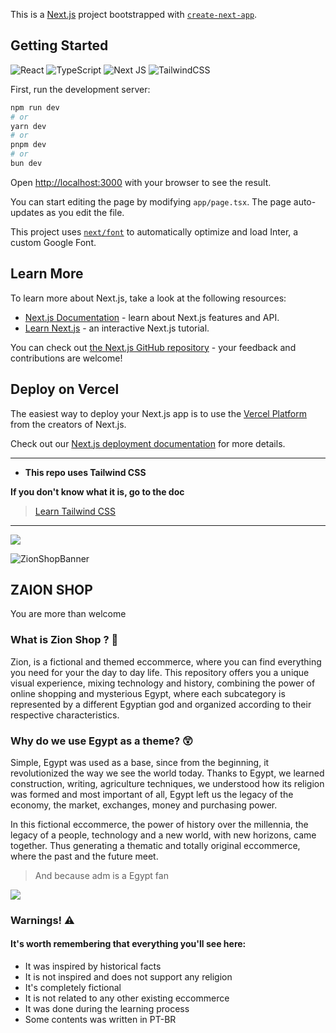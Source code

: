This is a [Next.js](https://nextjs.org/) project bootstrapped with [`create-next-app`](https://github.com/vercel/next.js/tree/canary/packages/create-next-app).

## Getting Started

![React](https://img.shields.io/badge/react-%2320232a.svg?style=for-the-badge&logo=react&logoColor=%2361DAFB)
![TypeScript](https://img.shields.io/badge/typescript-%23007ACC.svg?style=for-the-badge&logo=typescript&logoColor=white)
![Next JS](https://img.shields.io/badge/Next-black?style=for-the-badge&logo=next.js&logoColor=white)
![TailwindCSS](https://img.shields.io/badge/tailwindcss-%2338B2AC.svg?style=for-the-badge&logo=tailwind-css&logoColor=white)

First, run the development server:

```bash
npm run dev
# or
yarn dev
# or
pnpm dev
# or
bun dev
```

Open [http://localhost:3000](http://localhost:3000) with your browser to see the result.

You can start editing the page by modifying `app/page.tsx`. The page auto-updates as you edit the file.

This project uses [`next/font`](https://nextjs.org/docs/basic-features/font-optimization) to automatically optimize and load Inter, a custom Google Font.

## Learn More

To learn more about Next.js, take a look at the following resources:

- [Next.js Documentation](https://nextjs.org/docs) - learn about Next.js features and API.
- [Learn Next.js](https://nextjs.org/learn) - an interactive Next.js tutorial.

You can check out [the Next.js GitHub repository](https://github.com/vercel/next.js/) - your feedback and contributions are welcome!

## Deploy on Vercel

The easiest way to deploy your Next.js app is to use the [Vercel Platform](https://vercel.com/new?utm_medium=default-template&filter=next.js&utm_source=create-next-app&utm_campaign=create-next-app-readme) from the creators of Next.js.

Check out our [Next.js deployment documentation](https://nextjs.org/docs/deployment) for more details.

---

- **This repo uses Tailwind CSS**

**If you don't know what it is, go to the doc**

> [Learn Tailwind CSS](https://tailwindcss.com)

---

![](https://i.imgur.com/waxVImv.png)

![ZionShopBanner](https://github.com/MacksonMesquita/Project_Zion_Shop/assets/129464904/56211890-cde5-4ff3-a4c6-c36d2c9ac49e)

## ZAION SHOP

You are more than welcome 

### What is Zion Shop ? 🧭

Zion, is a fictional and themed eccommerce, where you can find everything you need for your the day to day life.
This repository offers you a unique visual experience, mixing technology and history, combining the power of online shopping
and mysterious Egypt, where each subcategory is represented by a different Egyptian god and organized according to their respective characteristics.

### Why do we use Egypt as a theme? 😲

Simple, Egypt was used as a base, since from the beginning, it revolutionized the way we see the world today. Thanks to Egypt, we learned construction, writing, agriculture techniques, we understood how its religion was formed and most important of all, Egypt left us the legacy of the economy, the market, exchanges, money and purchasing power.

In this fictional eccommerce, the power of history over the millennia, the legacy of a people, technology and a new world, with new horizons, came together.
Thus generating a thematic and totally original eccommerce, where the past and the future meet.

> And because adm is a Egypt fan

![](https://i.imgur.com/waxVImv.png)

### Warnings! ⚠️

#### It's worth remembering that everything you'll see here:

- It was inspired by historical facts
- It is not inspired and does not support any religion
- It's completely fictional
- It is not related to any other existing eccommerce
- It was done during the learning process
- Some contents was written in PT-BR
